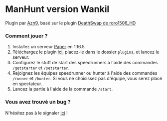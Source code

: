 # ManHunt version Wankil

Plugin par [Azn9](https://twitter.com/Azzn9), basé sur le plugin [DeathSwap de roro1506_HD](https://github.com/roro1506HD/WankilDeathSwap)

### Comment jouer ?

1. Installez un serveur [Paper](https://papermc.io/downloads) en 1.16.5.
2. Téléchargez le plugin [ici](https://github.com/Azn9/WankilManHunt/releases/download/1.0.0/man-hunt-1.0.0.jar), placez-le dans le dossier `plugins`, et lancez le serveur.
3. Configurez le stuff de start des speedrunners à l'aide des commandes `/getstarter` et `/setstarter`.
4. Rejoignez les équipes speedrunner ou hunter à l'aide des commandes `/runner` et `/hunter`. Si vous ne choisissez pas d'équipe, vous serez placé en spectateur.
5. Lancez la partie à l'aide de la commande `/start`.


### Vous avez trouvé un bug ?
N'hésitez pas à le signaler [ici](https://github.com/Azn9/WankilManHunt/issues) !
